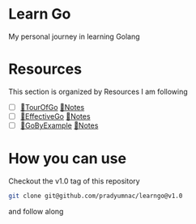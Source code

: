 # Learn Go
My personal journey in learning Golang

# Resources
This section is organized by Resources I am following
- [ ] [🔗TourOfGo](https://go.dev/tour/) 
      [📔Notes](tourofgo/readme.md)
- [ ] [🔗EffectiveGo](https://go.dev/doc/effective_go) 
      [📔Notes](effectivego/readme.md)
- [ ] [🔗GoByExample](https://gobyexample.com/) 
      [📔Notes](gobyexample/readme.md)

# How you can use

Checkout the v1.0 tag of this repository
```bash
git clone git@github.com/pradyumnac/learngo@v1.0
```
and follow along
